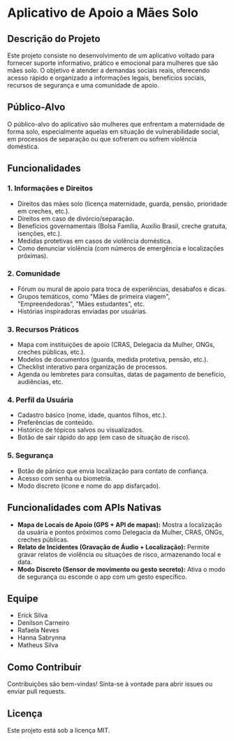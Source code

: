 # Aplicativo de Apoio a Mães Solo

## Descrição do Projeto
Este projeto consiste no desenvolvimento de um aplicativo voltado para fornecer suporte informativo, prático e emocional para mulheres que são mães solo. O objetivo é atender a demandas sociais reais, oferecendo acesso rápido e organizado a informações legais, benefícios sociais, recursos de segurança e uma comunidade de apoio.

## Público-Alvo
O público-alvo do aplicativo são mulheres que enfrentam a maternidade de forma solo, especialmente aquelas em situação de vulnerabilidade social, em processos de separação ou que sofreram ou sofrem violência doméstica.

## Funcionalidades
### 1. Informações e Direitos
- Direitos das mães solo (licença maternidade, guarda, pensão, prioridade em creches, etc.).
- Direitos em caso de divórcio/separação.
- Benefícios governamentais (Bolsa Família, Auxílio Brasil, creche gratuita, isenções, etc.).
- Medidas protetivas em casos de violência doméstica.
- Como denunciar violência (com números de emergência e localizações próximas).

### 2. Comunidade
- Fórum ou mural de apoio para troca de experiências, desabafos e dicas.
- Grupos temáticos, como "Mães de primeira viagem", "Empreendedoras", "Mães estudantes", etc.
- Histórias inspiradoras enviadas por usuárias.

### 3. Recursos Práticos
- Mapa com instituições de apoio (CRAS, Delegacia da Mulher, ONGs, creches públicas, etc.).
- Modelos de documentos (guarda, medida protetiva, pensão, etc.).
- Checklist interativo para organização de processos.
- Agenda ou lembretes para consultas, datas de pagamento de benefício, audiências, etc.

### 4. Perfil da Usuária
- Cadastro básico (nome, idade, quantos filhos, etc.).
- Preferências de conteúdo.
- Histórico de tópicos salvos ou visualizados.
- Botão de sair rápido do app (em caso de situação de risco).

### 5. Segurança
- Botão de pânico que envia localização para contato de confiança.
- Acesso com senha ou biometria.
- Modo discreto (ícone e nome do app disfarçado).

## Funcionalidades com APIs Nativas
- **Mapa de Locais de Apoio (GPS + API de mapas):** Mostra a localização da usuária e pontos próximos como Delegacia da Mulher, CRAS, ONGs, creches públicas.
- **Relato de Incidentes (Gravação de Áudio + Localização):** Permite gravar relatos de violência ou situações de risco, armazenando local e data.
- **Modo Discreto (Sensor de movimento ou gesto secreto):** Ativa o modo de segurança ou esconde o app com um gesto específico.

## Equipe
- Erick Silva
- Denilson Carneiro
- Rafaela Neves
- Hanna Sabrynna
- Matheus Silva

## Como Contribuir
Contribuições são bem-vindas! Sinta-se à vontade para abrir issues ou enviar pull requests.

## Licença
Este projeto está sob a licença MIT.
